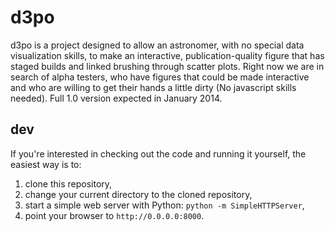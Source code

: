 d3po
====

d3po is a project designed to allow an astronomer, with no special data visualization skills, to make an interactive, publication-quality figure that has staged builds and linked brushing through scatter plots. Right now we are in search of alpha testers, who have figures that could be made interactive and who are willing to get their hands a little dirty (No javascript skills needed). Full 1.0 version expected in January 2014.

dev
---
If you're interested in checking out the code and running it yourself, the easiest way is to:

1) clone this repository,
2) change your current directory to the cloned repository,
3) start a simple web server with Python: `python -m SimpleHTTPServer`,
4) point your browser to `http://0.0.0.0:8000`.
